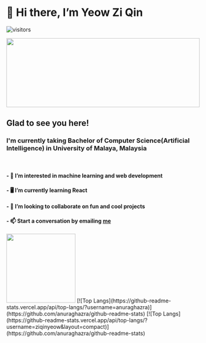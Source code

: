 # 👋 Hi there, I’m Yeow Zi Qin
![visitors](https://visitor-badge.glitch.me/badge?page_id=page.id)

<img height="180rem" width="100%" src="https://github.com/halfrost/halfrost/blob/master/icons/header_.png?raw=true" />

## Glad to see you here! 

### I'm currently taking Bachelor of Computer Science(Artificial Intelligence) in University of Malaya, Malaysia

<br>

#### - 👀 I’m interested in machine learning and web development
#### - 🖥 I’m currently learning React
#### - 💞️ I’m looking to collaborate on fun and cool projects
#### - 📫 Start a conversation by emailing <a href="mailto:ziqinyeow@gmail.com">me</a>

<img height="180em" src="https://github-readme-stats.vercel.app/api?username=ziqinyeow&show_icons=true&hide_border=true&&count_private=true&include_all_commits=true" />
[![Top Langs](https://github-readme-stats.vercel.app/api/top-langs/?username=anuraghazra)](https://github.com/anuraghazra/github-readme-stats)
[![Top Langs](https://github-readme-stats.vercel.app/api/top-langs/?username=ziqinyeow&layout=compact)](https://github.com/anuraghazra/github-readme-stats)
